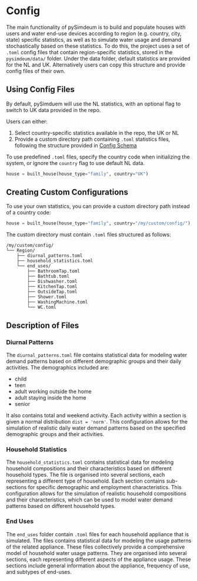 # Config

The main functionality of pySimdeum is to build and populate houses with users and water end-use devices according to region (e.g. country, city, state) specific statistics, as well as to simulate water usage and demand stochastically based on these statistics. To do this, the project uses a set of `.toml` config files that contain region-specific statistics, stored in the `pysimdeum/data/` folder. Under the data folder, default statistics are provided for the NL and UK. Alternatively users can copy this structure and provide config files of their own.

## Using Config Files

By default, pySimduem will use the NL statistics, with an optional flag to switch to UK data provided in the repo. 

Users can either:
1. Select country-specific statistics available in the repo, the UK or NL
2. Provide a custom directory path containing `.toml` statistics files, following the structure provided in [Config Schema](schema.md)

To use predefined `.toml` files, specify the country code when initializing the system, or ignore the `country` flag to use default NL data.

```python
house = built_house(house_type="family", country="UK")
```

## Creating Custom Configurations

To use your own statistics, you can provide a custom directory path instead of a country code:

```python
house = built_house(house_type="family", country="/my/custom/config/")
```

The custom directory must contain `.toml` files structured as follows:
``` 
/my/custom/config/ 
└── Region/ 
    ├── diurnal_patterns.toml
    ├── household_statistics.toml 
    └── end_uses/
        ├── BathroomTap.toml
        ├── Bathtub.toml
        ├── Dishwasher.toml
        ├── KitchenTap.toml
        ├── OutsideTap.toml
        ├── Shower.toml
        ├── WashingMachine.toml
        └── WC.toml 
``` 

## Description of Files

### Diurnal Patterns

The `diurnal_patterns.toml` file contains statistical data for modeling water demand patterns based on different demographic groups and their daily activities. 
The demographics included are: 
- child
- teen 
- adult working outside the home
- adult staying inside the home
- senior

It also contains total and weekend activity. Each activity within a section is given a normal distribution `dist = 'norm'`. This configuration allows for the simulation of realistic daily water demand patterns based on the specified demographic groups and their activities.

### Household Statistics

The `household_statistics.toml` contains statistical data for modeling household compositions and their characteristics based on different household types. The file is organised into several sections, each representing a different type of household. Each section contains sub-sections for specific demographic and employment characteristics. This configuration allows for the simulation of realistic household compositions and their characteristics, which can be used to model water demand patterns based on different household types.

### End Uses

The `end_uses` folder contain `.toml` files for each household appliance that is simulated. The files contains statistical data for modeling the usage patterns of the related appliance. These files collectively provide a comprehensive model of household water usage patterns. They are organised into several sections, each representing different aspects of the appliance usage. These sections include general information about the appliance, frequency of use, and subtypes of end-uses.